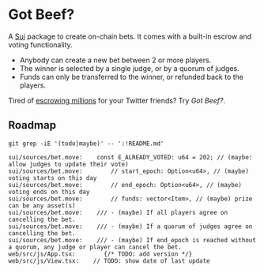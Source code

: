 # Got Beef?

A [Sui](https://sui.io/) package to create on-chain bets. It comes with a built-in escrow and voting functionality.

- Anybody can create a new bet between 2 or more players.
- The winner is selected by a single judge, or by a quorum of judges.
- Funds can only be transferred to the winner, or refunded back to the players.

Tired of [escrowing millions](https://twitter.com/GiganticRebirth/status/1503335929976664065) for your Twitter friends? Try _Got Beef?_.

## Roadmap
```
git grep -iE '(todo|maybe)' -- ':!README.md'

sui/sources/bet.move:    const E_ALREADY_VOTED: u64 = 202; // (maybe: allow judges to update their vote)
sui/sources/bet.move:        // start_epoch: Option<u64>, // (maybe) voting starts on this day
sui/sources/bet.move:        // end_epoch: Option<u64>, // (maybe) voting ends on this day
sui/sources/bet.move:        // funds: vector<Item>, // (maybe) prize can be any asset(s)
sui/sources/bet.move:    /// - (maybe) If all players agree on cancelling the bet.
sui/sources/bet.move:    /// - (maybe) If a quorum of judges agree on cancelling the bet.
sui/sources/bet.move:    /// - (maybe) If end_epoch is reached without a quorum, any judge or player can cancel the bet.
web/src/js/App.tsx:        {/* TODO: add version */}
web/src/js/View.tsx:    // TODO: show date of last update
```

